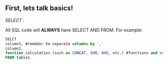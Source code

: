 ## First, lets talk basics! 

*SELECT* : 

All SQL code will **ALWAYS** have SELECT AND FROM. For example:

```sql
SELCT
column1, #remeber to separate columns by ','
column2,
function calculation (such as CONCAT, SUM, AVG, etc.) #functions and concatination can also happen in this section
FROM table1
```
